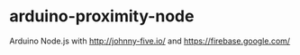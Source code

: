 # arduino-proximity-node
Arduino Node.js with http://johnny-five.io/ and https://firebase.google.com/
